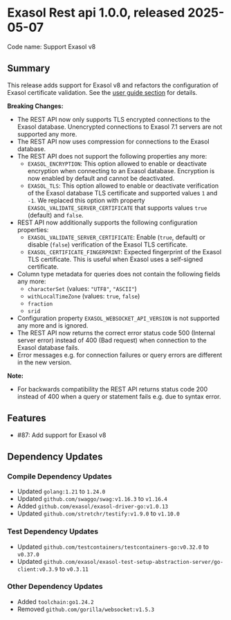 # Exasol Rest api 1.0.0, released 2025-05-07

Code name: Support Exasol v8

## Summary

This release adds support for Exasol v8 and refactors the configuration of Exasol certificate validation. See the [user guide section](../user_guide/user-guide.md#encrypted-connection-to-the-exasol-database) for details.

**Breaking Changes:**
* The REST API now only supports TLS encrypted connections to the Exasol database. Unencrypted connections to Exasol 7.1 servers are not supported any more.
* The REST API now uses compression for connections to the Exasol database.
* The REST API does not support the following properties any more:
  * `EXASOL_ENCRYPTION`: This option allowed to enable or deactivate encryption when connecting to an Exasol database. Encryption is now enabled by default and cannot be deactivated.
  * `EXASOL_TLS`: This option allowed to enable or deactivate verification of the Exasol database TLS certificate and supported values `1` and `-1`. We replaced this option with property `EXASOL_VALIDATE_SERVER_CERTIFICATE` that supports values `true` (default) and `false`.
* REST API now additionally supports the following configuration properties:
  * `EXASOL_VALIDATE_SERVER_CERTIFICATE`: Enable (`true`, default) or disable (`false`) verification of the Exasol TLS certificate.
  * `EXASOL_CERTIFICATE_FINGERPRINT`: Expected fingerprint of the Exasol TLS certificate. This is useful when Exasol uses a self-signed certificate.
* Column type metadata for queries does not contain the following fields any more:
  * `characterSet` (values: `"UTF8"`, `"ASCII"`)
  * `withLocalTimeZone` (values: `true`, `false`)
  * `fraction`
  * `srid`
* Configuration property `EXASOL_WEBSOCKET_API_VERSION` is not supported any more and is ignored.
* The REST API now returns the correct error status code 500 (Internal server error) instead of 400 (Bad request) when connection to the Exasol database fails.
* Error messages e.g. for connection failures or query errors are different in the new version.

**Note:**
* For backwards compatibility the REST API returns status code 200 instead of 400 when a query or statement fails e.g. due to syntax error.

## Features

* #87: Add support for Exasol v8

## Dependency Updates

### Compile Dependency Updates

* Updated `golang:1.21` to `1.24.0`
* Updated `github.com/swaggo/swag:v1.16.3` to `v1.16.4`
* Added `github.com/exasol/exasol-driver-go:v1.0.13`
* Updated `github.com/stretchr/testify:v1.9.0` to `v1.10.0`

### Test Dependency Updates

* Updated `github.com/testcontainers/testcontainers-go:v0.32.0` to `v0.37.0`
* Updated `github.com/exasol/exasol-test-setup-abstraction-server/go-client:v0.3.9` to `v0.3.11`

### Other Dependency Updates

* Added `toolchain:go1.24.2`
* Removed `github.com/gorilla/websocket:v1.5.3`
